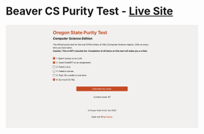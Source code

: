 # Beaver CS Purity Test - [Live Site](https://beaver-cs-purity.web.app)

![Screenshot](src/assets/screenshot.png)
